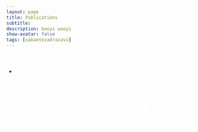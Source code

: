 ```yaml
---
layout: page
title: Publications
subtitle: 
description: booyi wooyi
show-avatar: false
tags: [sabaetezadrazavi]
---
```




<style>{color:White;}</style>
 
<style>H1{color:White;}</style>
<style>H2{color:White;}</style>
<style>H3{color:White;}</style>
<style>p{color:White;}</style>



* <h1 align="center"> Unraveling the role of cosmic velocity field in dark matter halo mass function using deep learning: (arXiv)[https://arxiv.org/abs/2112.14743] </h1>









